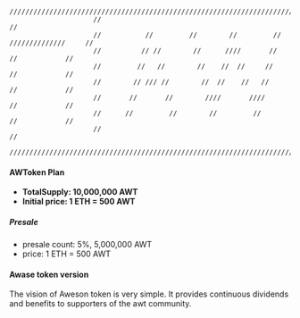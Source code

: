 ```
                     /////////////////////////////////////////////////////////////////////////
                     //                                                                     //
                     //           //         //        //         //     //////////////     // 
                     //          // //        //      ////       //           //            //
                     //         //   //        //    //  //     //            //            //
                     //        // /// //        //  //    //   //             //            //
                     //       //       //        ////       ////              //            //
                     //      //         //        //         //               //            //
                     //                                                                     //
                     /////////////////////////////////////////////////////////////////////////
```
#### AWToken Plan

- **TotalSupply: 10,000,000 AWT**
- **Initial price: 1 ETH = 500 AWT**
##### Presale
  - presale count: 5%, 5,000,000 AWT
  - price: 1 ETH = 500 AWT
#### Awase token version

The vision of Aweson token is very simple. It provides continuous dividends and benefits to supporters of the awt community.

